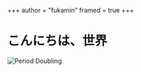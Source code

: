 +++
author = "fukamin"
framed = true
+++

# こんにちは、世界
![Period Doubling](/images/perioddoubling.png)

